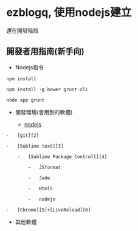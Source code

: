 ezblogq, 使用nodejs建立
===================

還在開發階段



開發者用指南(新手向)
-----------



-   Nodejs指令

`npm install`

`npm install -g bower grunt-cli`

`node app grunt`



-   開發環境(會用到的軟體)

    -   [nodejs][1]

[1]: <http://nodejs.org/>

    -   [git][2]

[2]: <http://www.syntevo.com/smartgithg/>

    -   [Sublime text][3]

[3]: <http://www.sublimetext.com/2>

        -   [Sublime Package Controll][4]

[4]: <http://wbond.net/sublime_packages/package_control>

            -   JSformat

            -   Jade

            -   Html5

            -   nodejs

    -   [Chrome][5]+[LiveReload][6]

[5]: <www.google.com/chrome/>

[6]: <https://chrome.google.com/webstore/detail/livereload/jnihajbhpnppcggbcgedagnkighmdlei?>

-   其他軟體
